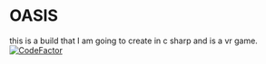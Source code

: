 # OASIS
this is a build that I am going to create in c sharp and is a vr game.
[![CodeFactor](https://www.codefactor.io/repository/github/elemental9/oasis/badge)](https://www.codefactor.io/repository/github/elemental9/oasis)
